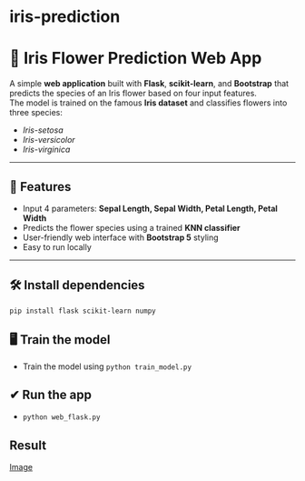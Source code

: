 # iris-prediction

# 🌸 Iris Flower Prediction Web App

A simple **web application** built with **Flask**, **scikit-learn**, and **Bootstrap** that predicts the species of an Iris flower based on four input features.  
The model is trained on the famous **Iris dataset** and classifies flowers into three species:  
- *Iris-setosa*  
- *Iris-versicolor*  
- *Iris-virginica*  

---

## 🚀 Features
- Input 4 parameters: **Sepal Length, Sepal Width, Petal Length, Petal Width**  
- Predicts the flower species using a trained **KNN classifier**  
- User-friendly web interface with **Bootstrap 5** styling  
- Easy to run locally  

---

## 🛠 Install dependencies
```pip install flask scikit-learn numpy```

## 🖥 Train the model
- Train the model using ```python train_model.py```

## ✔ Run the app
- ```python web_flask.py```

## Result
[Image](https://github.com/Pangorin/iris-prediction/blob/main/images/4.png)


